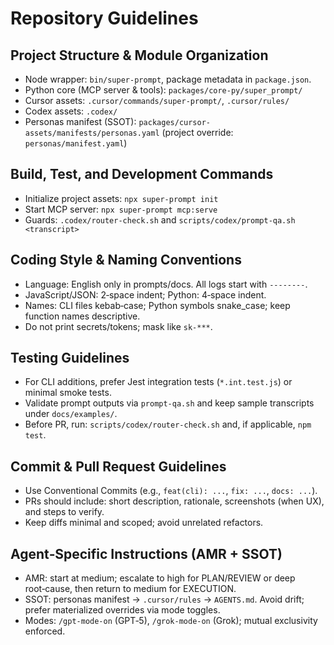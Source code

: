 # Repository Guidelines

## Project Structure & Module Organization
- Node wrapper: `bin/super-prompt`, package metadata in `package.json`.
- Python core (MCP server & tools): `packages/core-py/super_prompt/`
- Cursor assets: `.cursor/commands/super-prompt/`, `.cursor/rules/`
- Codex assets: `.codex/`
- Personas manifest (SSOT): `packages/cursor-assets/manifests/personas.yaml` (project override: `personas/manifest.yaml`)

## Build, Test, and Development Commands
- Initialize project assets: `npx super-prompt init`
- Start MCP server: `npx super-prompt mcp:serve`
- Guards: `.codex/router-check.sh` and `scripts/codex/prompt-qa.sh <transcript>`

## Coding Style & Naming Conventions
- Language: English only in prompts/docs. All logs start with `--------`.
- JavaScript/JSON: 2‑space indent; Python: 4‑space indent.
- Names: CLI files kebab‑case; Python symbols snake_case; keep function names descriptive.
- Do not print secrets/tokens; mask like `sk-***`.

## Testing Guidelines
- For CLI additions, prefer Jest integration tests (`*.int.test.js`) or minimal smoke tests.
- Validate prompt outputs via `prompt-qa.sh` and keep sample transcripts under `docs/examples/`.
- Before PR, run: `scripts/codex/router-check.sh` and, if applicable, `npm test`.

## Commit & Pull Request Guidelines
- Use Conventional Commits (e.g., `feat(cli): ...`, `fix: ...`, `docs: ...`).
- PRs should include: short description, rationale, screenshots (when UX), and steps to verify.
- Keep diffs minimal and scoped; avoid unrelated refactors.

## Agent‑Specific Instructions (AMR + SSOT)
- AMR: start at medium; escalate to high for PLAN/REVIEW or deep root‑cause, then return to medium for EXECUTION.
- SSOT: personas manifest → `.cursor/rules` → `AGENTS.md`. Avoid drift; prefer materialized overrides via mode toggles.
- Modes: `/gpt-mode-on` (GPT‑5), `/grok-mode-on` (Grok); mutual exclusivity enforced.
